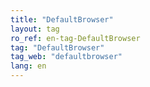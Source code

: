 ```yaml
---
title: "DefaultBrowser"
layout: tag
ro_ref: en-tag-DefaultBrowser
tag: "DefaultBrowser"
tag_web: "defaultbrowser"
lang: en
---
```

